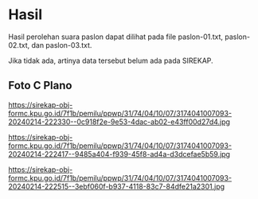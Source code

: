 # Hasil

Hasil perolehan suara paslon dapat dilihat pada file paslon-01.txt, paslon-02.txt, dan paslon-03.txt.

Jika tidak ada, artinya data tersebut belum ada pada SIREKAP.

## Foto C Plano

https://sirekap-obj-formc.kpu.go.id/7f1b/pemilu/ppwp/31/74/04/10/07/3174041007093-20240214-222330--0c918f2e-9e53-4dac-ab02-e43ff00d27d4.jpg

https://sirekap-obj-formc.kpu.go.id/7f1b/pemilu/ppwp/31/74/04/10/07/3174041007093-20240214-222417--9485a404-f939-45f8-ad4a-d3dcefae5b59.jpg

https://sirekap-obj-formc.kpu.go.id/7f1b/pemilu/ppwp/31/74/04/10/07/3174041007093-20240214-222515--3ebf060f-b937-4118-83c7-84dfe21a2301.jpg
